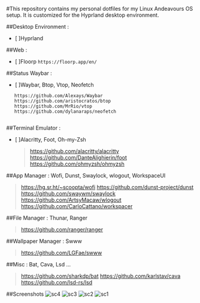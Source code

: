 #This repository contains my personal dotfiles for my Linux Andeavours OS setup. It is customized for the Hyprland desktop environment.

##Desktop Environment   : 
- [ ]Hyprland

##Web                   : 
- [ ]Floorp
   ```https://floorp.app/en/ ```

##Status Waybar         : 
- [ ]Waybar, Btop, Vtop, Neofetch

```
   https://github.com/Alexays/Waybar
   https://github.com/aristocratos/btop
   https://github.com/MrRio/vtop
   https://github.com/dylanaraps/neofetch
   
```

##Terminal Emulator     : 
- [ ]Alacritty, Foot, Oh-my-Zsh
   >https://github.com/alacritty/alacritty
   >https://github.com/DanteAlighierin/foot
   >https://github.com/ohmyzsh/ohmyzsh
   
##App Manager            : Wofi, Dunst, Swaylock, wlogout, WorkspaceUI
   >https://hg.sr.ht/~scoopta/wofi
   >https://github.com/dunst-project/dunst
   >https://github.com/swaywm/swaylock
   >https://github.com/ArtsyMacaw/wlogout
   >https://github.com/CarloCattano/workspacer
   
##File Manager          : Thunar, Ranger
   >https://github.com/ranger/ranger
   
##Wallpaper Manager     : Swww
   >https://github.com/LGFae/swww
   
##Misc                    : Bat, Cava, Lsd ...
   >https://github.com/sharkdp/bat
   >https://github.com/karlstav/cava
   >https://github.com/lsd-rs/lsd

##Screenshots
![sc4](https://github.com/letof7/Dot-files/assets/31816885/60a7e62e-44ec-4791-8560-4e5f96a91889)
![sc3](https://github.com/letof7/Dot-files/assets/31816885/934af5a6-da25-4398-bc27-535466386541)
![sc2](https://github.com/letof7/Dot-files/assets/31816885/8084e828-f9e6-4d5d-a48c-de4e525995a2)
![sc1](https://github.com/letof7/Dot-files/assets/31816885/5bb6aeb5-0b50-4cc3-b711-9b2bb15b2dea)
